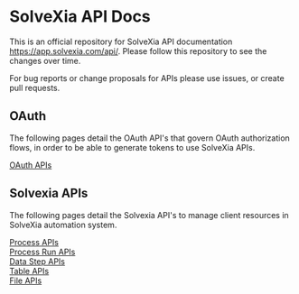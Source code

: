 # SolveXia API Docs

This is an official repository for SolveXia API documentation https://app.solvexia.com/api/. Please follow this repository to see the changes over time.

For bug reports or change proposals for APIs please use issues, or create pull requests.

## OAuth
The following pages detail the OAuth API's that govern OAuth authorization flows, in order to be able to generate tokens to use SolveXia APIs.

[OAuth APIs](./authentication-oauth2.0.md)  

## Solvexia APIs
The following pages detail the Solvexia API's to manage client resources in SolveXia automation system.

[Process APIs](./processes/processes.md)  
[Process Run APIs](./process_runs/process_runs.md)  
[Data Step APIs](./steps/datasteps.md)  
[Table APIs](./tables/tables.md)   
[File APIs](./file/file.md)   